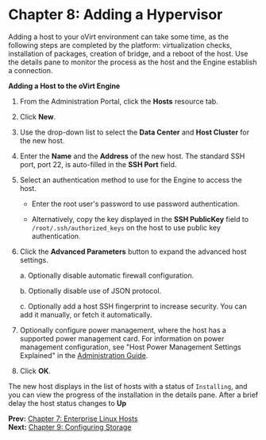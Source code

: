 # Chapter 8: Adding a Hypervisor

Adding a host to your oVirt environment can take some time, as the following steps are completed by the platform: virtualization checks, installation of packages, creation of bridge, and a reboot of the host. Use the details pane to monitor the process as the host and the Engine establish a connection.

**Adding a Host to the oVirt Engine**

1. From the Administration Portal, click the **Hosts** resource tab.

2. Click **New**.

3. Use the drop-down list to select the **Data Center** and **Host Cluster** for the new host.

4. Enter the **Name** and the **Address** of the new host. The standard SSH port, port 22, is auto-filled in the **SSH Port** field.

5. Select an authentication method to use for the Engine to access the host.

    * Enter the root user's password to use password authentication.

    * Alternatively, copy the key displayed in the **SSH PublicKey** field to `/root/.ssh/authorized_keys` on the host to use public key authentication.

6. Click the **Advanced Parameters** button to expand the advanced host settings.

    a. Optionally disable automatic firewall configuration.

    b. Optionally disable use of JSON protocol.

    c. Optionally add a host SSH fingerprint to increase security. You can add it manually, or fetch it automatically.

7. Optionally configure power management, where the host has a supported power management card. For information on power management configuration, see "Host Power Management Settings Explained" in the [Administration Guide](/documentation/admin-guide/administration-guide/).

8. Click **OK**.

The new host displays in the list of hosts with a status of `Installing`, and you can view the progress of the installation in the details pane. After a brief delay the host status changes to **Up**

**Prev:** [Chapter 7: Enterprise Linux Hosts](../chap-Enterprise_Linux_Hosts) <br>
**Next:** [Chapter 9: Configuring Storage](../chap-Configuring_Storage)
